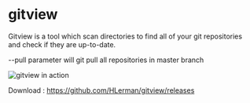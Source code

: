 # gitview #

Gitview is a tool which scan directories to find all of your git repositories and check if they are up-to-date.

--pull parameter will git pull all repositories in master branch

![gitview in action](http://zqsd.eu/download/bbygitview-png.png)

Download : https://github.com/HLerman/gitview/releases